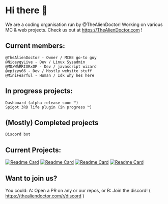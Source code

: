 # Hi there 👋

We are a coding organisation run by @TheAlienDoctor! Working on various MC & web projects. Check us out at https://TheAlienDoctor.com !


## Current members:

    @TheAlienDoctor - Owner / MCBE go-to guy
    @NiceygyLive - Dev / Linux Sysadmin
    @MDxWARRIORxOP - Dev / javascript wizard
    @epizyy66 - Dev / Mostly website stuff
    @MiniFearful - Human / Idk why hes here

## In progress projects:
    Dashboard (alpha release soon ™️)
    Spigot 3RD life plugin (in progress ™️)
  
## (Mostly) Completed projects
    Discord bot
    
    
## Current Projects:
  [![Readme Card](https://github-readme-stats.vercel.app/api/pin/?username=ufo-studios&repo=thealiendoctor.com)](https://github.com/ufo-studios/thealiendoctor.com) [![Readme Card](https://github-readme-stats.vercel.app/api/pin/?username=ufo-studios&repo=AlienBot-Discord)](https://github.com/UFO-Studios/AlienBot-Discord) [![Readme Card](https://github-readme-stats.vercel.app/api/pin/?username=ufo-studios&repo=AlienBot-Youtube)](https://github.com/UFO-Studios/AlienBot-Youtube) [![Readme Card](https://github-readme-stats.vercel.app/api/pin/?username=ufo-studios&repo=AlienBot-Twitch)](https://github.com/UFO-Studios/AlienBot-Twitch)
    
    
## Want to join us?

 You could:
        A: Open a PR on any or our repos, or 
        B: Join the discord! ( https://thealiendoctor.com/r/discord )
        
